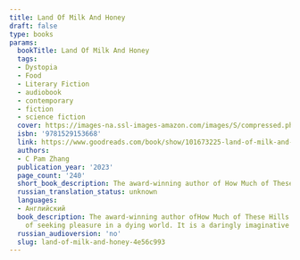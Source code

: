 ```yaml
---
title: Land Of Milk And Honey
draft: false
type: books
params:
  bookTitle: Land Of Milk And Honey
  tags:
  - Dystopia
  - Food
  - Literary Fiction
  - audiobook
  - contemporary
  - fiction
  - science fiction
  cover: https://images-na.ssl-images-amazon.com/images/S/compressed.photo.goodreads.com/books/1683827919i/101673225.jpg
  isbn: '9781529153668'
  link: https://www.goodreads.com/book/show/101673225-land-of-milk-and-honey
  authors:
  - C Pam Zhang
  publication_year: '2023'
  page_count: '240'
  short_book_description: The award-winning author of How Much of These Hills Is Gold returns with a rapturous and revelatory novel about a young chef whose discovery of pleasure alters her life and, indirectly, the world...
  russian_translation_status: unknown
  languages:
  - Английский
  book_description: The award-winning author ofHow Much of These Hills Is Goldreturns with a rapturous and revelatory novel about a young chef whose discovery of pleasure alters her life and, indirectly, the worldA smog has spread. Food crops are rapidly disappearing. A chef escapes her dying career in a dreary city to take a job at a decadent mountaintop colony seemingly free of the world’s troubles.There, the sky is clear again. Rare ingredients abound. Her enigmatic employer and his visionary daughter have built a lush new life for the global elite, one that reawakens the chef to the pleasures of taste, touch, and her own body.In this atmosphere of hidden wonders and cool, seductive violence, the chef’s boundaries undergo a thrilling erosion. Soon she is pushed to the center of a startling attempt to reshape the world far beyond the plate.Sensuous and surprising, joyous and bitingly sharp, told in language as alluring as it is original,Land of Milk and Honeylays provocatively bare the ethics
    of seeking pleasure in a dying world. It is a daringly imaginative exploration of desire and deception, privilege and faith, and the roles we play to survive. Most of all, it is a love letter to food, to wild delight, and to the transformative power of a woman embracing her own appetite.
  russian_audioversion: 'no'
  slug: land-of-milk-and-honey-4e56c993
---
```

